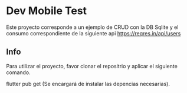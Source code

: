 # Dev Mobile Test

Este proyecto corresponde a un ejemplo de CRUD con la DB Sqlite y el consumo correspondiente de la siguiente api https://reqres.in/api/users

## Info

Para utilizar el proyecto, favor clonar el repositrio y aplicar el siguiente comando.

flutter pub get (Se encargará de instalar las depencias necesarias).

